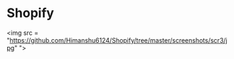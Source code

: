 # Shopify

<img src = "https://github.com/Himanshu6124/Shopify/tree/master/screenshots/scr3/jpg" ">
